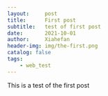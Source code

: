 ```yaml
---
layout:     post
title:      First post
subtitle:   test of first post
date:       2021-10-01
author:     Xiahefan
header-img: img/the-first.png
catalog: false
tags:
    - web_test
---
```



This is a test of the first post